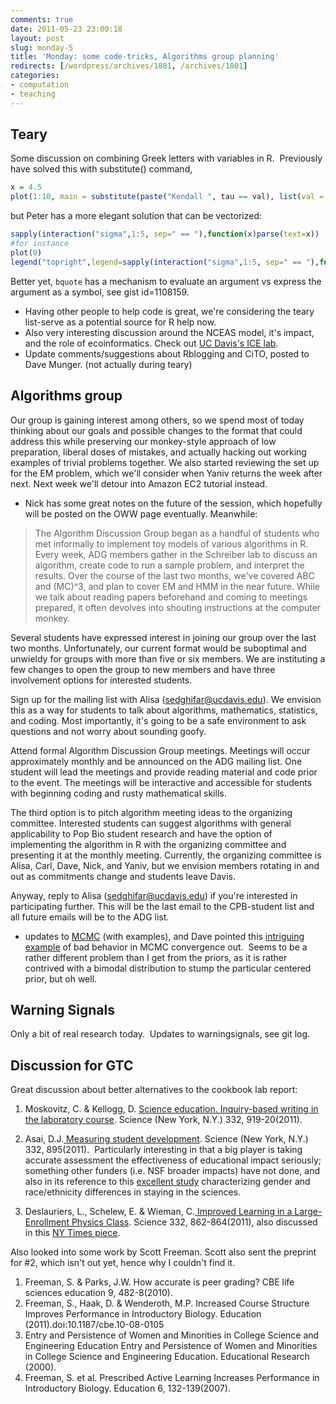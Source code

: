 ```yaml
---
comments: true
date: 2011-05-23 23:00:18
layout: post
slug: monday-5
title: 'Monday: some code-tricks, Algorithms group planning'
redirects: [/wordpress/archives/1801, /archives/1801]
categories:
- computation
- teaching
---
```


## Teary

Some discussion on combining Greek letters with variables in R.  Previously have solved this with substitute() command,

```r
x = 4.5
plot(1:10, main = substitute(paste("Kendall ", tau == val), list(val = x[1])))
```

but Peter has a more elegant solution that can be vectorized:


```r
sapply(interaction("sigma",1:5, sep=" == "),function(x)parse(text=x))
#for instance
plot(0)
legend("topright",legend=sapply(interaction("sigma",1:5, sep=" == "),function(x)parse(text=x)),lty=2)
```

Better yet, `bquote` has a mechanism to evaluate an argument vs express the argument as a symbol, see gist id=1108159.  
	
* Having other people to help code is great, we're considering the teary list-serve as a potential source for R help now.
* Also very interesting discussion around the NCEAS model, it's impact, and the role of ecoinformatics. Check out [UC Davis's ICE lab](http://ice.ucdavis.edu/).
* Update comments/suggestions about Rblogging and CiTO, posted to Dave Munger. (not actually during teary)


## Algorithms group

Our group is gaining interest among others, so we spend most of today thinking about our goals and possible changes to the format that could address this while preserving our monkey-style approach of low preparation, liberal doses of mistakes, and actually hacking out working examples of trivial problems together. We also started reviewing the set up for the EM problem, which we'll consider when Yaniv returns the week after next. Next week we'll detour into Amazon EC2 tutorial instead.


* Nick has some great notes on the future of the session, which hopefully will be posted on the OWW page eventually. Meanwhile:

> The Algorithm Discussion Group began as a handful of students who met informally to implement toy models of various algorithms in R. Every week, ADG members gather in the Schreiber lab to discuss an algorithm, create code to run a sample problem, and interpret the results. Over the course of the last two months, we've covered ABC and (MC)^3, and plan to cover EM and HMM in the near future. While we talk about reading papers beforehand and coming to meetings prepared, it often devolves into shouting instructions at the computer monkey.

Several students have expressed interest in joining our group over the last two months. Unfortunately, our current format would be suboptimal and unwieldy for groups with more than five or six members. We are instituting a few changes to open the group to new members and have three involvement options for interested students.

Sign up for the mailing list with Alisa ([sedghifar@ucdavis.edu](mailto:sedghifar@ucdavis.edu)). We envision this as a way for students to talk about algorithms, mathematics, statistics, and coding. Most importantly, it's going to be a safe environment to ask questions and not worry about sounding goofy.

Attend formal Algorithm Discussion Group meetings. Meetings will occur approximately monthly and be announced on the ADG mailing list. One student will lead the meetings and provide reading material and code prior to the event. The meetings will be interactive and accessible for students with beginning coding and rusty mathematical skills.

The third option is to pitch algorithm meeting ideas to the organizing committee. Interested students can suggest algorithms with general applicability to Pop Bio student research and have the option of implementing the algorithm in R with the organizing committee and presenting it at the monthly meeting. Currently, the organizing committee is Alisa, Carl, Dave, Nick, and Yaniv, but we envision members rotating in and out as commitments change and students leave Davis.

Anyway, reply to Alisa ([sedghifar@ucdavis.edu](mailto:sedghifar@ucdavis.edu)) if you're interested in participating further. This will be the last email to the CPB-student list and all future emails will be to the ADG list.

	
* updates to [MCMC](http://www.carlboettiger.info/archives/1736) (with examples), and Dave pointed this [intriguing example](http://cscs.umich.edu/~crshalizi/weblog/606.html) of bad behavior in MCMC convergence out.  Seems to be a rather different problem than I get from the priors, as it is rather contrived with a bimodal distribution to stump the particular centered prior, but oh well.




## Warning Signals


Only a bit of real research today.  Updates to warningsignals, see git log.


## Discussion for GTC


Great discussion about better alternatives to the cookbook lab report:
1. Moskovitz, C. & Kellogg, D. [Science education. Inquiry-based writing in the laboratory course](http://dx.doi.org/10.1126/science.1200353). Science (New York, N.Y.) 332, 919-20(2011).

2. Asai, D.J.[ Measuring student development](http://dx.doi.org/10.1126/science.1207680). Science (New York, N.Y.) 332, 895(2011).  Particularly interesting in that a big player is taking accurate assessment the effectiveness of educational impact seriously; something other funders (i.e. NSF broader impacts) have not done, and also in its reference to this [excellent study](http://nces.ed.gov/pubsearch/pubsinfo.asp?pubid=2000601) characterizing gender and race/ethnicity differences in staying in the sciences.

3. Deslauriers, L., Schelew, E. & Wieman, C.[ Improved Learning in a Large-Enrollment Physics Class](http://dx.doi.org/10.1126/science.1201783). Science 332, 862-864(2011), also discussed in this [NY Times piece](http://www.nytimes.com/2011/05/13/science/13teach.html?_r=2).

Also looked into some work by Scott Freeman. Scott also sent the preprint for #2, which isn't out yet, hence why I couldn't find it.

	
1. Freeman, S. & Parks, J.W. How accurate is peer grading? CBE life sciences education 9, 482-8(2010).
2. Freeman, S., Haak, D. & Wenderoth, M.P. Increased Course Structure Improves Performance in Introductory Biology. Education (2011).doi:10.1187/cbe.10-08-0105
3. Entry and Persistence of Women and Minorities in College Science and Engineering Education Entry and Persistence of Women and Minorities in College Science and Engineering Education. Educational Research (2000).
4. Freeman, S. et al. Prescribed Active Learning Increases Performance in Introductory Biology. Education 6, 132-139(2007).


